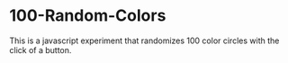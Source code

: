 # 100-Random-Colors

This is a javascript experiment that randomizes 100 color circles with the click of a button.
